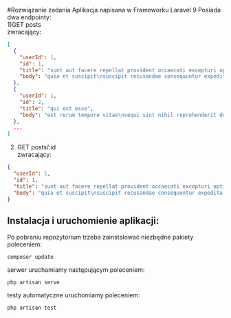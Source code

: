 #Rozwiązanie zadania
Aplikacja napisana w Frameworku Laravel 9
Posiada dwa endpointy:  
1)GET posts  
zwracający:
```json
[
  {
    "userId": 1,
    "id": 1,
    "title": "sunt aut facere repellat provident occaecati excepturi optio reprehenderit",
    "body": "quia et suscipit\nsuscipit recusandae consequuntur expedita et cum\nreprehenderit molestiae ut ut quas totam\nnostrum rerum est autem sunt rem eveniet architecto"
  },
  {
    "userId": 1,
    "id": 2,
    "title": "qui est esse",
    "body": "est rerum tempore vitae\nsequi sint nihil reprehenderit dolor beatae ea dolores neque\nfugiat blanditiis voluptate porro vel nihil molestiae ut reiciendis\nqui aperiam non debitis possimus qui neque nisi nulla"
  },
  ...
]
```
2) GET posts/:id  
zwracający:

```json
{
  "userId": 1,
  "id": 1,
  "title": "sunt aut facere repellat provident occaecati excepturi optio reprehenderit",
  "body": "quia et suscipit\nsuscipit recusandae consequuntur expedita et cum\nreprehenderit molestiae ut ut quas totam\nnostrum rerum est autem sunt rem eveniet architecto"
}
```
## Instalacja i uruchomienie aplikacji:
Po pobraniu repozytorium trzeba zainstalować niezbędne pakiety poleceniem:  
```console
composer update
```
serwer uruchamiamy następującym poleceniem:
```console
php artisan serve
```
testy automatyczne uruchomiamy poleceniem:
```console
php artisan test
```
